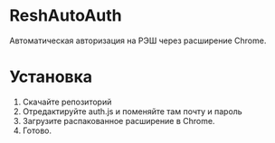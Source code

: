 # ReshAutoAuth
Автоматическая авторизация на РЭШ через расширение Chrome.

# Установка
1. Скачайте репозиторий
2. Отредактируйте auth.js и поменяйте там почту и пароль
3. Загрузите распакованное расширение в Chrome.
4. Готово.
